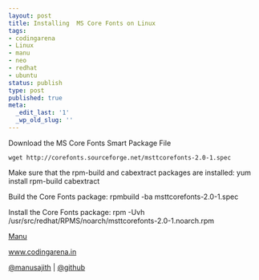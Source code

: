 ```yaml
---
layout: post
title: Installing  MS Core Fonts on Linux
tags:
- codingarena
- Linux
- manu
- neo
- redhat
- ubuntu
status: publish
type: post
published: true
meta:
  _edit_last: '1'
  _wp_old_slug: ''
---
```


Download the MS Core Fonts Smart Package File

    wget http://corefonts.sourceforge.net/msttcorefonts-2.0-1.spec

Make sure that the rpm-build and cabextract packages are installed:
    yum install rpm-build cabextract

Build the Core Fonts package:
    rpmbuild -ba msttcorefonts-2.0-1.spec

Install the Core Fonts package:
    rpm -Uvh /usr/src/redhat/RPMS/noarch/msttcorefonts-2.0-1.noarch.rpm


<a href="http://facebook.com/manusajith">Manu</a>

<a href="http://www.codingarena.in">www.codingarena.in</a>

<a href="http://twitter.com/manusajith" title="Twitter">@manusajith</a> | <a href="http://github.com/manusajith" title="Github">@github</a>
